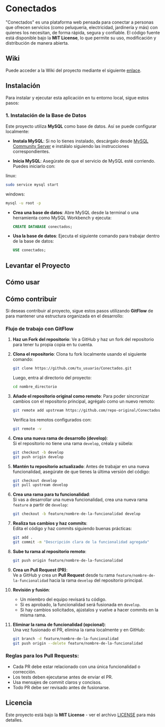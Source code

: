 # Conectados

"Conectados" es una plataforma web pensada para conectar a personas que ofrecen servicios (como peluquería, electricidad, jardinería y más) con quienes los necesitan, de forma rápida, segura y confiable. El código fuente está disponible bajo la **MIT License**, lo que permite su uso, modificación y distribución de manera abierta.

## Wiki

Puede acceder a la Wiki del proyecto mediante el siguiente [enlace](https://github.com/lmellan/Conectados/wiki).  


## Instalación

Para instalar y ejecutar esta aplicación en tu entorno local, sigue estos pasos:

### 1. Instalación de la Base de Datos

Este proyecto utiliza **MySQL** como base de datos. Así se puede configurar localmente:

- **Instala MySQL**: Si no lo tienes instalado, descárgalo desde [MySQL Community Server](https://dev.mysql.com/downloads/) e instálalo siguiendo las instrucciones correspondientes.

- **Inicia MySQL**: Asegúrate de que el servicio de MySQL esté corriendo. Puedes iniciarlo con:

linux:
  ```bash
  sudo service mysql start
  ```
windows:
  ```bash
  mysql -u root -p
  ```
  
- **Crea una base de datos**: Abre MySQL desde la terminal o una herramienta como MySQL Workbench y ejecuta:
  
  ```sql
  CREATE DATABASE conectados;
  ```
  
- **Usa la base de datos**: Ejecuta el siguiente comando para trabajar dentro de la base de datos:

  ```sql
  USE conectados;
  ```

## Levantar el Proyecto

## Cómo usar

## Cómo contribuir

Si deseas contribuir al proyecto, sigue estos pasos utilizando **GitFlow** de para mantener una estructura organizada en el desarrollo:

### Flujo de trabajo con GitFlow 

1. **Haz un Fork del repositorio**: Ve a GitHub y haz un fork del repositorio para tener tu propia copia en tu cuenta.

2. **Clona el repositorio**: Clona tu fork localmente usando el siguiente comando:
   ```bash
   git clone https://github.com/tu_usuario/Conectados.git
   ```
   Luego, entra al directorio del proyecto:
   ```bash
   cd nombre_directorio
   ```

3. **Añade el repositorio original como remoto**: Para poder sincronizar cambios con el repositorio principal, agrégalo como un nuevo remoto:
   ```bash
   git remote add upstream https://github.com/repo-original/Conectados.git
   ```
   Verifica los remotos configurados con:
   ```bash
   git remote -v
   ```

4. **Crea una nueva rama de desarrollo (develop)**:  
   Si el repositorio no tiene una rama `develop`, créala y súbela:
   ```bash
   git checkout -b develop
   git push origin develop
   ```

5. **Mantén tu repositorio actualizado**: Antes de trabajar en una nueva funcionalidad, asegúrate de que tienes la última versión del código:
   ```bash
   git checkout develop
   git pull upstream develop
   ```

6. **Crea una rama para tu funcionalidad**:  
   Si vas a desarrollar una nueva funcionalidad, crea una nueva rama `feature` a partir de `develop`:
   ```bash
   git checkout -b feature/nombre-de-la-funcionalidad develop
   ```

7. **Realiza tus cambios y haz commits**:  
   Edita el código y haz commits siguiendo buenas prácticas:
   ```bash
   git add .
   git commit -m "Descripción clara de la funcionalidad agregada"
   ```

8. **Sube tu rama al repositorio remoto**:
   ```bash
   git push origin feature/nombre-de-la-funcionalidad
   ```

9. **Crea un Pull Request (PR)**:  
   Ve a GitHub y crea un **Pull Request** desde tu rama `feature/nombre-de-la-funcionalidad` hacia la rama `develop` del repositorio principal.

10. **Revisión y fusión**:  
    - Un miembro del equipo revisará tu código.  
    - Si es aprobado, la funcionalidad será fusionada en `develop`.  
    - Si hay cambios solicitados, ajústalos y vuelve a hacer commits en la misma rama.

11. **Eliminar la rama de funcionalidad (opcional)**:  
    Una vez fusionado el PR, elimina la rama localmente y en GitHub:
    ```bash
    git branch -d feature/nombre-de-la-funcionalidad
    git push origin --delete feature/nombre-de-la-funcionalidad
    ```
    
### Reglas para los Pull Requests:
- Cada PR debe estar relacionado con una única funcionalidad o corrección.
- Los tests deben ejecutarse antes de enviar el PR.
- Usa mensajes de commit claros y concisos.
- Todo PR debe ser revisado antes de fusionarse.


## Licencia

Este proyecto está bajo la **MIT License** - ver el archivo [LICENSE](https://github.com/lmellan/Tarea_1-INF331/blob/main/LICENSE) para más detalles.
